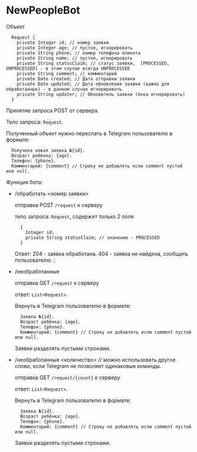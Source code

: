 # NewPeopleBot

Объект 
```
  Request {
    private Integer id; // номер заявки
    private Integer age; // пустое, игнорировать
    private String phone; // номер телефона клиента
    private String name; // пустое, игнорировать
    private String statusClaim; // статус заявки,  [PROCESSED, UNPROCESSED] - в этом случае всегда UNPROCESSED
    private String comment; // комментарий
    private Date created; // Дата отправки заявки
    private Date updated; // Дата обновления заявки (важно для обработанных) - в данном случае игнорировать
    private String updater; // Обновитель заявки (пока игнорировать)
  }
```

Принятие запроса POST от сервера. 

Тело запроса: `Request`.

Полученный объект нужно переслать в Telegram пользователю в формате:
```
  Получена новая заявка №{id}.
  Возраст ребёнка: {age}.
  Телефон: {phone}.
  Комментарий: {comment} // Строку не добавлять если comment пустой или null.
```

Функции бота:
- /обработать <номер заявки>

    отправка POST `/request` к серверу 
    
    тело запроса: `Request`, содержит только 2 поля
    ```
      {
        Integer id;
        private String statusClaim; // значение - PROCESSED
      }
    ```
    Ответ:
    204 - заявка обработана.
    404 - заявка не найдена, сообщить пользователю.
    ;
- /необработанные

    отправка GET `/request` к серверу 
    
    ответ: `List<Request>`.
    
    Вернуть в Telegram пользователю в формате:
    ```
      Заявка №{id}.
      Возраст ребёнка: {age}.
      Телефон: {phone}.
      Комментарий: {comment} // Строку не добавлять если comment пустой или null.
    ```
    Заявки разделять пустыми строками.
    
- /необработанные <количество> // можно использовать другое слово, если Telegram не позволяет одинаковые команды.

    отправка GET `/request/{count}` к серверу 
    
    ответ: `List<Request>`.
    
    Вернуть в Telegram пользователю в формате:
    ```
      Заявка №{id}.
      Возраст ребёнка: {age}.
      Телефон: {phone}.
      Комментарий: {comment} // Строку не добавлять если comment пустой или null.
    ```
    Заявки разделять пустыми строками.
    
    
